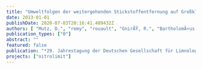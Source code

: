 ```yaml
---
title: "Umweltfolgen der weitergehenden Stickstoffentfernung auf Großklärwerken – eine Ökobilanz"
date: 2013-01-01
publishDate: 2020-07-03T20:16:41.489432Z
authors: [ "Mutz, D.", "remy", "rouault", "GnirÃŸ, R.", "BartholomÃ¤us, C.", "Draht, K." ]
publication_types: ["0"]
abstract: ""
featured: false
publication: "*29. Jahrestagung der Deutschen Gesellschaft für Limnologie e.V. (DGL 2013)*"
projects: ["nitrolimit"]
---
```



